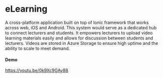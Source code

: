 # eLearning
A cross-platform application built on top of Ionic framework that works across web, iOS and Android. This system would serve as a dedicated hub to connect lecturers and students. It empowers lecturers to upload video learning materials easily and allows for discussion between students and lecturers. Videos are stored in Azure Storage to ensure high uptime and the ability to scale to meet demand.

#### Demo
https://youtu.be/0k9Xc9GAy88
